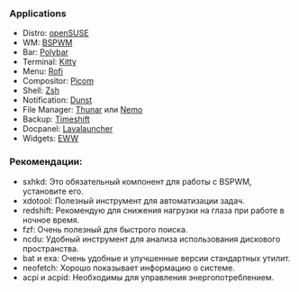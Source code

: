 ### Applications
* Distro: [openSUSE](https://opensuse.org/)
* WM: [BSPWM](https://github.com/baskerville/bspwm)
* Bar: [Polybar](https://github.com/polybar/polybar)
* Terminal: [Kitty](https://github.com/kovidgoyal/kitty)
* Menu: [Rofi](https://github.com/davatorium/rofi)
* Compositor: [Picom](https://github.com/yshui/picom)
* Shell: [Zsh](https://archlinux.org/packages/extra/x86_64/zsh/)
* Notification: [Dunst](https://github.com/dunst-project/dunst)
* File Manager: [Thunar](https://archlinux.org/packages/extra/x86_64/thunar/) или [Nemo](https://github.com/linuxmint/nemo)
* Backup: [Timeshift](https://github.com/linuxmint/timeshift)
* Docpanel: [Lavalauncher](https://github.com/patchedsoul/lavalauncher)
* Widgets: [EWW](https://github.com/elkowar/eww)

### Рекомендации:
* sxhkd: Это обязательный компонент для работы с BSPWM, установите его.
* xdotool: Полезный инструмент для автоматизации задач.
* redshift: Рекомендую для снижения нагрузки на глаза при работе в ночное время.
* fzf: Очень полезный для быстрого поиска.
* ncdu: Удобный инструмент для анализа использования дискового пространства.
* bat и exa: Очень удобные и улучшенные версии стандартных утилит.
* neofetch: Хорошо показывает информацию о системе.
* acpi и acpid: Необходимы для управления энергопотреблением.
